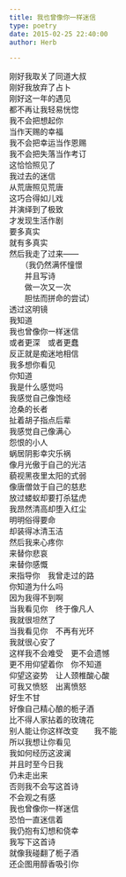 ```yaml
---  
title: 我也曾像你一样迷信  
type: poetry  
date: 2015-02-25 22:40:00  
author: Herb  

---  
```

刚好我取关了同道大叔  
刚好我放弃了占卜  
刚好这一年的遇见  
都不再让我轻易恍惚    
我不会把想起你  
当作天赐的幸福  
我不会把幸运当作恩赐  
我不会把失落当作考订  
这恰恰照见了  
我过去的迷信    
从荒唐照见荒唐    
这巧合得如儿戏  
并演绎到了极致  
才发现生活作剧  
要多真实  
就有多真实    
然后我走了过来——    
　　（我仍然满怀憧憬  
　　并且写诗  
　　做一次又一次  
　　胆怯而拼命的尝试）    
透过这明镜  
我知道  
我也曾像你一样迷信  
或者更深　或者更蠢  
反正就是痴迷地相信    
我多想你看见  
你知道  
我是什么感觉吗  
我感觉自己像饱经  
沧桑的长者  
扯着胡子指点后辈  
我感觉自己像满心  
怨恨的小人  
蜗居阴影幸灾乐祸    
像月光傲于自己的光洁  
藐视黑夜里太阳的式弱  
像唐僧敛于自己的慈悲  
放过蝼蚁却要打杀猛虎  
我昂然清高却堕入红尘  
明明俗得要命  
却装得冰清玉洁  
然后我来心疼你  
来替你悲哀  
来替你感慨  
来指导你　我曾走过的路    
你知道为什么吗  
因为我得不到啊  
当我看见你　终于像凡人  
我就很坦然了  
当我看见你　不再有光环  
我就很心安了    
这样我不会难受　更不会遗憾  
更不用仰望着你　你不知道  
仰望这姿势　让人颈椎酸心酸    
可我又愤怒　出离愤怒  
好生不甘  
好像自己精心酿的栀子酒  
比不得人家拈着的玫瑰花  
别人能让你这样改变　　我不能  
所以我想让你看见  
我如何经历这波澜    
并且时至今日我  
仍未走出来  
否则我不会写这首诗  
不会观之有感    
我也曾像你一样迷信  
恐怕一直迷信着  
我仍抱有幻想和侥幸  
我写下这首诗  
就像我碰翻了栀子酒  
还企图用醇香吸引你